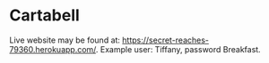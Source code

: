 # Cartabell
Live website may be found at: https://secret-reaches-79360.herokuapp.com/.
Example user: Tiffany, password Breakfast.